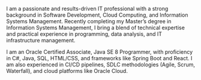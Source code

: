 I am a passionate and results-driven IT professional with a strong background in Software Development, Cloud Computing, and Information Systems Management. Recently completing my Master’s degree in Information Systems Management, I bring a blend of technical expertise and practical experience in programming, data analysis, and IT infrastructure management.

I am an Oracle Certified Associate, Java SE 8 Programmer, with proficiency in C#, Java, SQL, HTML/CSS, and frameworks like Spring Boot and React. I am also experienced in CI/CD pipelines, SDLC methodologies (Agile, Scrum, Waterfall), and cloud platforms like Oracle Cloud.
